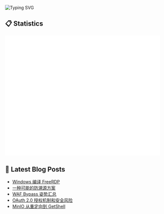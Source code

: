 ![Typing SVG](https://readme-typing-svg.herokuapp.com?font=Fira+Code&pause=1000&width=435&lines=console.log(%22Hi~I'm+喻灵%22))


## :clipboard: Statistics

![Metrics](/github-metrics.svg)


## :blue_book: Latest Blog Posts
<!-- BLOG-POST-LIST:START -->
- [Windows 编译 FreeRDP](https://blog.yvling.cn/posts/%E5%8D%9A%E5%AE%A2%E6%96%87%E6%A1%A3/%E6%97%A5%E5%B8%B8%E8%AE%B0%E5%BD%95/2025-03-20-windows-%E7%BC%96%E8%AF%91-freerdp/)
- [一种可能的防溯源方案](https://blog.yvling.cn/posts/%E5%8D%9A%E5%AE%A2%E6%96%87%E6%A1%A3/%E6%8A%80%E6%9C%AF%E7%A0%94%E7%A9%B6/2025-03-04-%E4%B8%80%E7%A7%8D%E5%8F%AF%E8%83%BD%E7%9A%84%E9%98%B2%E6%BA%AF%E6%BA%90%E6%96%B9%E6%A1%88/)
- [WAF Bypass 姿势汇总](https://blog.yvling.cn/posts/%E5%8D%9A%E5%AE%A2%E6%96%87%E6%A1%A3/%E6%8A%80%E6%9C%AF%E7%A0%94%E7%A9%B6/2025-02-26-waf-bypass-%E5%A7%BF%E5%8A%BF%E6%B1%87%E6%80%BB/)
- [OAuth 2.0 授权机制和安全风险](https://blog.yvling.cn/posts/%E5%8D%9A%E5%AE%A2%E6%96%87%E6%A1%A3/%E6%8A%80%E6%9C%AF%E7%A0%94%E7%A9%B6/2025-02-26-oauth-2.0-%E6%8E%88%E6%9D%83%E6%9C%BA%E5%88%B6%E5%92%8C%E5%AE%89%E5%85%A8%E9%A3%8E%E9%99%A9/)
- [MinIO 从重定向到 GetShell](https://blog.yvling.cn/posts/%E5%8D%9A%E5%AE%A2%E6%96%87%E6%A1%A3/%E6%BC%8F%E6%B4%9E%E5%A4%8D%E7%8E%B0/2025-02-24-minio-%E4%BB%8E%E9%87%8D%E5%AE%9A%E5%90%91%E5%88%B0-getshell/)
<!-- BLOG-POST-LIST:END -->
